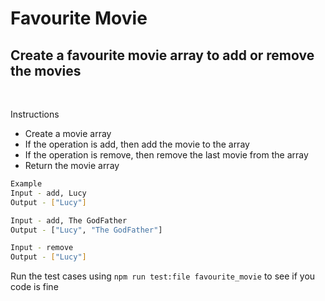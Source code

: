 # Favourite Movie

## Create a favourite movie array to add or remove the movies

<br/>

Instructions
* Create a movie array
* If the operation is add, then add the movie to the array
* If the operation is remove, then remove the last movie from the array
* Return the movie array

```bash
Example
Input - add, Lucy
Output - ["Lucy"]

Input - add, The GodFather
Output - ["Lucy", "The GodFather"]

Input - remove
Output - ["Lucy"]
```

Run the test cases using ```npm run test:file favourite_movie``` to see if you code is fine